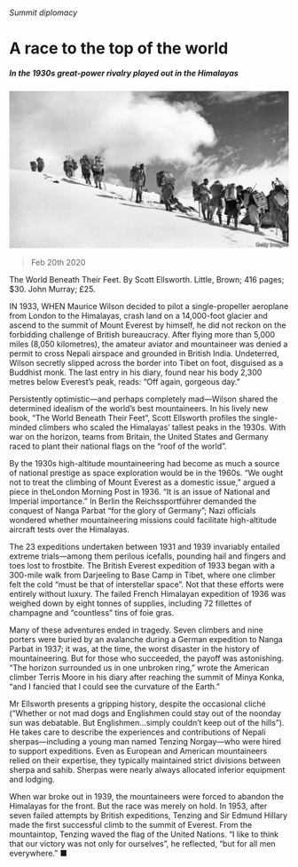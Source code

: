 ###### Summit diplomacy

# A race to the top of the world 

##### In the 1930s great-power rivalry played out in the Himalayas 

![image](images/20200222_BKP009.jpg) 

> Feb 20th 2020 

The World Beneath Their Feet. By Scott Ellsworth. Little, Brown; 416 pages; $30. John Murray; £25.

IN 1933, WHEN Maurice Wilson decided to pilot a single-propeller aeroplane from London to the Himalayas, crash land on a 14,000-foot glacier and ascend to the summit of Mount Everest by himself, he did not reckon on the forbidding challenge of British bureaucracy. After flying more than 5,000 miles (8,050 kilometres), the amateur aviator and mountaineer was denied a permit to cross Nepali airspace and grounded in British India. Undeterred, Wilson secretly slipped across the border into Tibet on foot, disguised as a Buddhist monk. The last entry in his diary, found near his body 2,300 metres below Everest’s peak, reads: “Off again, gorgeous day.”


Persistently optimistic—and perhaps completely mad—Wilson shared the determined idealism of the world’s best mountaineers. In his lively new book, “The World Beneath Their Feet”, Scott Ellsworth profiles the single-minded climbers who scaled the Himalayas’ tallest peaks in the 1930s. With war on the horizon, teams from Britain, the United States and Germany raced to plant their national flags on the “roof of the world”.

By the 1930s high-altitude mountaineering had become as much a source of national prestige as space exploration would be in the 1960s. “We ought not to treat the climbing of Mount Everest as a domestic issue,” argued a piece in theLondon Morning Post in 1936. “It is an issue of National and Imperial importance.” In Berlin the Reichssportführer demanded the conquest of Nanga Parbat “for the glory of Germany”; Nazi officials wondered whether mountaineering missions could facilitate high-altitude aircraft tests over the Himalayas.

The 23 expeditions undertaken between 1931 and 1939 invariably entailed extreme trials—among them perilous icefalls, pounding hail and fingers and toes lost to frostbite. The British Everest expedition of 1933 began with a 300-mile walk from Darjeeling to Base Camp in Tibet, where one climber felt the cold “must be that of interstellar space”. Not that these efforts were entirely without luxury. The failed French Himalayan expedition of 1936 was weighed down by eight tonnes of supplies, including 72 fillettes of champagne and “countless” tins of foie gras.

Many of these adventures ended in tragedy. Seven climbers and nine porters were buried by an avalanche during a German expedition to Nanga Parbat in 1937; it was, at the time, the worst disaster in the history of mountaineering. But for those who succeeded, the payoff was astonishing. “The horizon surrounded us in one unbroken ring,” wrote the American climber Terris Moore in his diary after reaching the summit of Minya Konka, “and I fancied that I could see the curvature of the Earth.”

Mr Ellsworth presents a gripping history, despite the occasional cliché (“Whether or not mad dogs and Englishmen could stay out of the noonday sun was debatable. But Englishmen…simply couldn’t keep out of the hills”). He takes care to describe the experiences and contributions of Nepali sherpas—including a young man named Tenzing Norgay—who were hired to support expeditions. Even as European and American mountaineers relied on their expertise, they typically maintained strict divisions between sherpa and sahib. Sherpas were nearly always allocated inferior equipment and lodging.

When war broke out in 1939, the mountaineers were forced to abandon the Himalayas for the front. But the race was merely on hold. In 1953, after seven failed attempts by British expeditions, Tenzing and Sir Edmund Hillary made the first successful climb to the summit of Everest. From the mountaintop, Tenzing waved the flag of the United Nations. “I like to think that our victory was not only for ourselves”, he reflected, “but for all men everywhere.” ■

